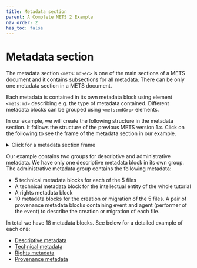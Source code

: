```yaml
---
title: Metadata section
parent: A Complete METS 2 Example
nav_order: 2
has_toc: false
---
```

# Metadata section

The metadata section `<mets:mdSec>` is one of the main sections of a METS document and it contains subsections for all metadata. There can be only one metadata section in a METS document.

Each metadata is contained in its own metadata block using element `<mets:md>` describing e.g. the type of metadata contained. Different metadata blocks can be grouped using `<mets:mdGrp>` elements.

In our example, we will create the following structure in the metadata section. It follows the structure of the previous METS version 1.x. Click on the following to see the frame of the metadata section in our example.

<details markdown="block">

<summary>Click for a metadata section frame</summary>

```xml
<mets:mdSec>
  <mets:mdGrp USE="DESCRIPTIVE">
    <mets:md ID="[id]">
      [...]
    </mets:md>
  </mets:mdGrp>
  <mets:mdGrp USE="ADMINISTRATIVE">        
    <mets:md ID="[id]" USE="TECHNICAL">
      [...]
    </mets:md>
    <mets:md ID="[id]" USE="TECHNICAL">
      [...]
    </mets:md>
    <mets:md ID="[id]" USE="TECHNICAL">
      [...]
    </mets:md>
    <mets:md ID="[id]" USE="TECHNICAL">
      [...]
    </mets:md>
    <mets:md ID="[id]" USE="TECHNICAL">
      [...]
    </mets:md>
    <mets:md ID="[id]" USE="TECHNICAL">
      [...]
    </mets:md>
    <mets:md ID="[id]" USE="RIGHTS">
      [...]
    </mets:md>
    <mets:md ID="[id]" USE="PROVENANCE">
      [...]
    </mets:md>
    <mets:md ID="[id]" USE="PROVENANCE">
      [...]
    </mets:md>
    <mets:md ID="[id]" USE="PROVENANCE">
      [...]
    </mets:md>
    <mets:md ID="[id]" USE="PROVENANCE">
      [...]
    </mets:md>
    <mets:md ID="[id]" USE="PROVENANCE">
      [...]
    </mets:md>
    <mets:md ID="[id]" USE="PROVENANCE">
      [...]
    </mets:md>
    <mets:md ID="[id]" USE="PROVENANCE">
      [...]
    </mets:md>
    <mets:md ID="[id]" USE="PROVENANCE">
      [...]
    </mets:md>
    <mets:md ID="[id]" USE="PROVENANCE">
      [...]
    </mets:md>
    <mets:md ID="[id]" USE="PROVENANCE">
      [...]
    </mets:md>
  </mets:mdGrp>
</mets:mdSec>
```

</details>

Our example contains two groups for descriptive and administrative metadata. We have only one descriptive metadata block in its own group. The administrative metadata group contains the following metadata:

- 5 technical metadata blocks for each of the 5 files
- A technical metadata block for the intellectual entity of the whole tutorial
- A rights metadata block
- 10 metadata blocks for the creation or migration of the 5 files. A pair of provenance metadata blocks containing event and agent (performer of the event) to describe the creation or migration of each file.

In total we have 18 metadata blocks. See below for a detailed example of each one:

- [Descriptive metadata](descriptive_metadata.md)
- [Technical metadata](technical_metadata.md)
- [Rights metadata](rights_metadata.md)
- [Provenance metadata](provenance_metadata.md)
